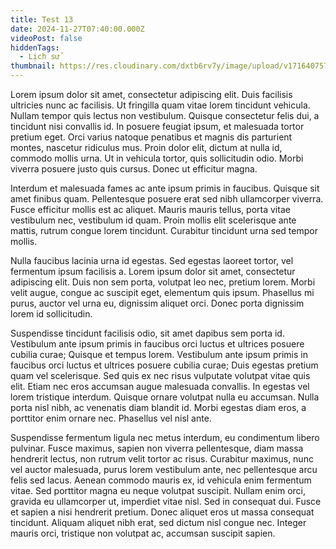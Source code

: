 ```yaml
---
title: Test 13
date: 2024-11-27T07:40:00.000Z
videoPost: false
hiddenTags:
  - Lịch sử
thumbnail: https://res.cloudinary.com/dxtb6rv7y/image/upload/v1716407572/samples/man-on-a-escalator.jpg
---
```

Lorem ipsum dolor sit amet, consectetur adipiscing elit. Duis facilisis ultricies nunc ac facilisis. Ut fringilla quam vitae lorem tincidunt vehicula. Nullam tempor quis lectus non vestibulum. Quisque consectetur felis dui, a tincidunt nisi convallis id. In posuere feugiat ipsum, et malesuada tortor pretium eget. Orci varius natoque penatibus et magnis dis parturient montes, nascetur ridiculus mus. Proin dolor elit, dictum at nulla id, commodo mollis urna. Ut in vehicula tortor, quis sollicitudin odio. Morbi viverra posuere justo quis cursus. Donec ut efficitur magna.

Interdum et malesuada fames ac ante ipsum primis in faucibus. Quisque sit amet finibus quam. Pellentesque posuere erat sed nibh ullamcorper viverra. Fusce efficitur mollis est ac aliquet. Mauris mauris tellus, porta vitae vestibulum nec, vestibulum id quam. Proin mollis elit scelerisque ante mattis, rutrum congue lorem tincidunt. Curabitur tincidunt urna sed tempor mollis.

Nulla faucibus lacinia urna id egestas. Sed egestas laoreet tortor, vel fermentum ipsum facilisis a. Lorem ipsum dolor sit amet, consectetur adipiscing elit. Duis non sem porta, volutpat leo nec, pretium lorem. Morbi velit augue, congue ac suscipit eget, elementum quis ipsum. Phasellus mi purus, auctor vel urna eu, dignissim aliquet orci. Donec porta dignissim lorem id sollicitudin.

Suspendisse tincidunt facilisis odio, sit amet dapibus sem porta id. Vestibulum ante ipsum primis in faucibus orci luctus et ultrices posuere cubilia curae; Quisque et tempus lorem. Vestibulum ante ipsum primis in faucibus orci luctus et ultrices posuere cubilia curae; Duis egestas pretium quam vel scelerisque. Sed quis ex nec risus vulputate volutpat vitae quis elit. Etiam nec eros accumsan augue malesuada convallis. In egestas vel lorem tristique interdum. Quisque ornare volutpat nulla eu accumsan. Nulla porta nisl nibh, ac venenatis diam blandit id. Morbi egestas diam eros, a porttitor enim ornare nec. Phasellus vel nisl ante.

Suspendisse fermentum ligula nec metus interdum, eu condimentum libero pulvinar. Fusce maximus, sapien non viverra pellentesque, diam massa hendrerit lectus, non rutrum velit tortor ac risus. Curabitur maximus, nunc vel auctor malesuada, purus lorem vestibulum ante, nec pellentesque arcu felis sed lacus. Aenean commodo mauris ex, id vehicula enim fermentum vitae. Sed porttitor magna eu neque volutpat suscipit. Nullam enim orci, gravida eu ullamcorper ut, imperdiet vitae nisl. Sed in consequat dui. Fusce et sapien a nisi hendrerit pretium. Donec aliquet eros ut massa consequat tincidunt. Aliquam aliquet nibh erat, sed dictum nisl congue nec. Integer mauris orci, tristique non volutpat ac, accumsan suscipit sapien.
